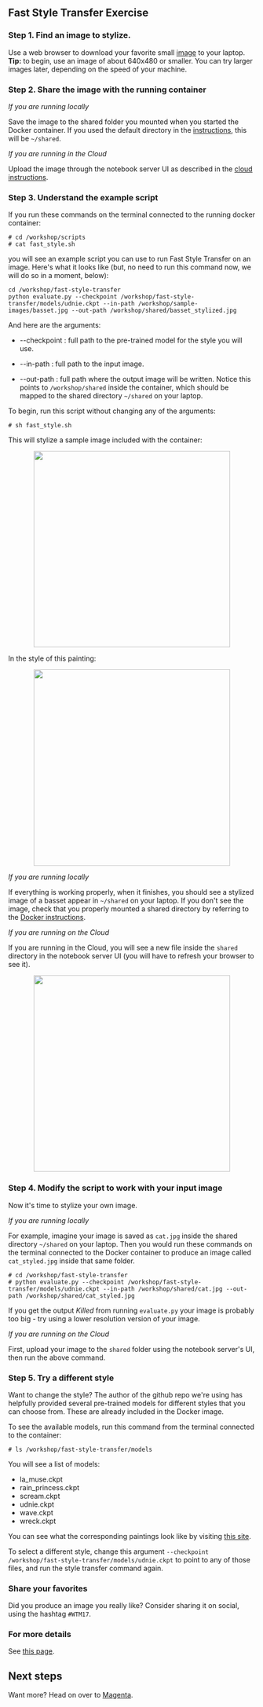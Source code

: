 ## Fast Style Transfer Exercise

### Step 1. Find an image to stylize.

Use a web browser to download your favorite small [image](https://upload.wikimedia.org/wikipedia/commons/a/af/Cara_de_quem_caiu_do_caminh%C3%A3o..._%28cropped%29.jpg) to your laptop. **Tip:** to begin, use an image of about 640x480 or smaller. You can try larger images later, depending on the speed of your machine.

### Step 2. Share the image with the running container

*If you are running locally*

Save the image to the shared folder you mounted when you started the Docker container. If you used the default directory in the [instructions](install-local.md), this will be ```~/shared```.

*If you are running in the Cloud*

Upload the image through the notebook server UI as described in the [cloud instructions](install-cloud.md).

### Step 3. Understand the example script

If you run these commands on the terminal connected to the running docker container:

```
# cd /workshop/scripts
# cat fast_style.sh
```

you will see an example script you can use to run Fast Style Transfer on an image. Here's what it looks like (but, no need to run this command now, we will do so in a moment, below):

```
cd /workshop/fast-style-transfer
python evaluate.py --checkpoint /workshop/fast-style-transfer/models/udnie.ckpt --in-path /workshop/sample-images/basset.jpg --out-path /workshop/shared/basset_stylized.jpg
```

And here are the arguments:

* --checkpoint : full path to the pre-trained model for the style you will use. 

* --in-path : full path to the input image.

* --out-path : full path where the output image will be written. Notice this points to ```/workshop/shared``` inside the container, which should be mapped to the shared directory ```~/shared``` on your laptop.

To begin, run this script without changing any of the arguments:

```# sh fast_style.sh```

This will stylize a sample image included with the container:

<p align="center"><img src = '../container/sample-images/basset.jpg' height='400px'></p>

In the style of this painting:
<p align="center"><img src = '../container/sample-images/udnie.jpg' height='400px'></p>

*If you are running locally*

If everything is working properly, when it finishes, you should see a stylized image of a basset appear in ```~/shared``` on your laptop. If you don't see the image, check that you properly mounted a shared directory by referring to the [Docker instructions](install-local.md). 

*If you are running on the Cloud*

If you are running in the Cloud, you will see a new file inside the ```shared``` directory in the notebook server UI (you will have to refresh your browser to see it).

<p align="center"><img src = '../images/basset_udnie.jpg' height='400px'></p>

### Step 4. Modify the script to work with your input image
Now it's time to stylize your own image. 

*If you are running locally*

For example, imagine your image is saved as ```cat.jpg``` inside the shared directory ```~/shared```  on your laptop. Then you would run these commands on the terminal connected to the Docker container to produce an image called ```cat_styled.jpg``` inside that same folder.

```
# cd /workshop/fast-style-transfer
# python evaluate.py --checkpoint /workshop/fast-style-transfer/models/udnie.ckpt --in-path /workshop/shared/cat.jpg --out-path /workshop/shared/cat_styled.jpg
```

If you get the output *Killed* from running ```evaluate.py``` your image is probably too big - try using a lower resolution version of your image.

*If you are running on the Cloud*

First, upload your image to the ```shared``` folder using the notebook server's UI, then run the above command.

### Step 5. Try a different style

Want to change the style? The author of the github repo we're using has helpfully provided several pre-trained models for different styles that you can choose from. These are already included in the Docker image.

To see the available models, run this command from the terminal connected to the container:

```# ls /workshop/fast-style-transfer/models ```

You will see a list of models:

* la_muse.ckpt
* rain_princess.ckpt
* scream.ckpt
* udnie.ckpt
* wave.ckpt
* wreck.ckpt

You can see what the corresponding paintings look like by visiting [this site](https://github.com/lengstrom/fast-style-transfer/tree/master/examples/style).

To select a different style, change this argument ```--checkpoint /workshop/fast-style-transfer/models/udnie.ckpt``` to point to any of those files, and run the style transfer command again.

### Share your favorites
Did you produce an image you really like? Consider sharing it on social, using the hashtag ```#WTM17```.

### For more details
See [this page](https://github.com/lengstrom/fast-style-transfer/).

## Next steps
Want more? Head on over to [Magenta](magenta-style-transfer.md).
